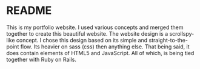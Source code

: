 # README

This is my portfolio website. I used various concepts and merged them together to create this beautiful website. The website design is a scrollspy-like concept. I chose this design based on its simple and straight-to-the-point flow. Its heavier on sass (css) then anything else. That being said, it does contain elements of HTML5 and JavaScript. All of which, is being tied together with Ruby on Rails. 
